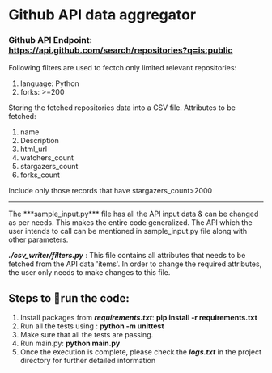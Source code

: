 # Github API data aggregator

### Github API Endpoint: **https://api.github.com/search/repositories?q=is:public**
Following filters are used to fectch only limited relevant repositories:
1. language: Python
2. forks: >=200

Storing the fetched repositories data into a CSV file. Attributes to be fetched:
1. name
2. Description
3. html_url
4. watchers_count
5. stargazers_count
6. forks_count

Include only those records that have stargazers_count>2000
<br>
<hr>
The ***sample_input.py*** file has all the API input data & can be changed as per needs.
This makes the entire code generalized. The API which the user intends to call can be mentioned 
in sample_input.py file along with other parameters.

***./csv_writer/filters.py*** : This file contains all attributes that needs to be fetched from the API data 'items'.
                          In order to change the required attributes, the user only needs to make changes to this file.

## Steps to :runner:run the code: 
1. Install packages from ***requirements.txt***: **pip install -r requirements.txt**
2. Run all the tests using : **python -m unittest**
3. Make sure that all the tests are passing.
4. Run main.py: **python main.py**
5. Once the execution is complete, please check the ***logs.txt*** in the project directory
   for further detailed information
